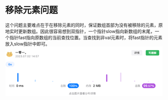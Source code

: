# 移除元素问题
这个问题主要难点在于在移除元素的同时，保证数组首部为没有被移除的元素，原地实时更新数组。因此很容易想到双指针，一个指针slow指向新数组的末尾，一个指针fast指向原数组的当前查找位置。当查找到非val元素时，将fast指针的元素放入slow指针中即可。
![img.png](img.png)